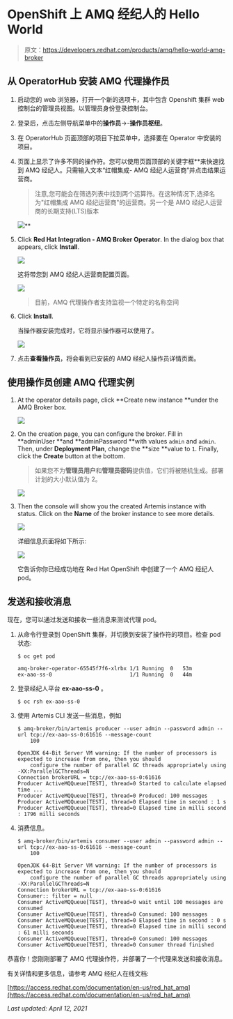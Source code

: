 # OpenShift 上 AMQ 经纪人的 Hello World

> 原文：<https://developers.redhat.com/products/amq/hello-world-amq-broker>

## 从 OperatorHub 安装 AMQ 代理操作员

1.  启动您的 web 浏览器，打开一个新的选项卡，其中包含 Openshift 集群 web 控制台的管理员视图。以管理员身份登录控制台。
2.  登录后，点击左侧导航菜单中的**操作员**->-**操作员枢纽**。
3.  在 OperatorHub 页面顶部的项目下拉菜单中，选择要在 Operator 中安装的项目。
4.  页面上显示了许多不同的操作符。您可以使用页面顶部的关键字框**来快速找到 AMQ 经纪人。只需输入文本“红帽集成- AMQ 经纪人运营商”并点击结果运营商。

    > 注意,您可能会在筛选列表中找到两个运算符。在这种情况下,选择名为"红帽集成 AMQ 经纪运营商"的运营商。另一个是 AMQ 经纪人运营商的长期支持(LTS)版本

    ![](img/215b674ae9912b8e19d33cb8eb5ab5c5.png)**
5.  Click **Red Hat Integration - AMQ Broker Operator**. In the dialog box that appears, click **Install**.

    ![](img/c981865bc610a8416c75f153a2ded4c9.png)

    这将带您到 AMQ 经纪人运营商配置页面。

    ![](img/0393ddf017416d351d62493b723e8a6f.png)

    > 目前，AMQ 代理操作者支持监视一个特定的名称空间

6.  Click **Install**.

    当操作器安装完成时，它将显示操作器可以使用了。

    ![](img/02dacc01f7e7c2945fa1a1ea56b469e3.png)

7.  点击**查看操作员**，将会看到已安装的 AMQ 经纪人操作员详情页面。

## 使用操作员创建 AMQ 代理实例

1.  At the operator details page, click **Create new instance **under the AMQ Broker box.

    ![](img/a611b9a7843139a0610d0888d19780c1.png)

2.  On the creation page, you can configure the broker. Fill in **adminUser **and **adminPassword **with values `admin` and `admin`. Then, under **Deployment Plan**, change the **size **value to `1`. Finally, click the **Create** button at the bottom.

    > 如果您不为**管理员用户**和**管理员密码**提供值，它们将被随机生成。部署计划的大小默认值为 2。

    ![](img/db7d8326744ca4696adb0d512ca188ae.png)

3.  Then the console will show you the created Artemis instance with status. Click on the **Name** of the broker instance to see more details.

    ![](img/75684bceb94880617e4e33b66e566847.png)

    详细信息页面将如下所示:

    ![](img/27f9586a059f430d5adbac4694f5eab5.png)

    它告诉你你已经成功地在 Red Hat OpenShift 中创建了一个 AMQ 经纪人 pod。

## 发送和接收消息

现在，您可以通过发送和接收一些消息来测试代理 pod。

1.  从命令行登录到 OpenShift 集群，并切换到安装了操作符的项目。检查 pod 状态:

    ```
    $ oc get pod

    amq-broker-operator-65545f7f6-xlrbx 1/1 Running  0   53m
    ex-aao-ss-0                         1/1 Running  0   44m

    ```

2.  登录经纪人平台 **ex-aao-ss-0** 。

    ```
    $ oc rsh ex-aao-ss-0
    ```

3.  使用 Artemis CLI 发送一些消息，例如

    ```
    $ amq-broker/bin/artemis producer --user admin --password admin --url tcp://ex-aao-ss-0:61616 --message-count
        100

    OpenJDK 64-Bit Server VM warning: If the number of processors is expected to increase from one, then you should
        configure the number of parallel GC threads appropriately using -XX:ParallelGCThreads=N
    Connection brokerURL = tcp://ex-aao-ss-0:61616
    Producer ActiveMQQueue[TEST], thread=0 Started to calculate elapsed time ...
    Producer ActiveMQQueue[TEST], thread=0 Produced: 100 messages
    Producer ActiveMQQueue[TEST], thread=0 Elapsed time in second : 1 s
    Producer ActiveMQQueue[TEST], thread=0 Elapsed time in milli second : 1796 milli seconds

    ```

4.  消费信息。

    ```
    $ amq-broker/bin/artemis consumer --user admin --password admin --url tcp://ex-aao-ss-0:61616 --message-count
        100

    OpenJDK 64-Bit Server VM warning: If the number of processors is expected to increase from one, then you should
        configure the number of parallel GC threads appropriately using -XX:ParallelGCThreads=N
    Connection brokerURL = tcp://ex-aao-ss-0:61616
    Consumer:: filter = null
    Consumer ActiveMQQueue[TEST], thread=0 wait until 100 messages are consumed
    Consumer ActiveMQQueue[TEST], thread=0 Consumed: 100 messages
    Consumer ActiveMQQueue[TEST], thread=0 Elapsed time in second : 0 s
    Consumer ActiveMQQueue[TEST], thread=0 Elapsed time in milli second : 61 milli seconds
    Consumer ActiveMQQueue[TEST], thread=0 Consumed: 100 messages
    Consumer ActiveMQQueue[TEST], thread=0 Consumer thread finished
    ```

恭喜你！您刚刚部署了 AMQ 代理操作符，并部署了一个代理来发送和接收消息。

有关详情和更多信息，请参考 AMQ 经纪人在线文档:

[https://access.redhat.com/documentation/en-us/red_hat_amq](https://access.redhat.com/documentation/en-us/red_hat_amq)

*Last updated: April 12, 2021*